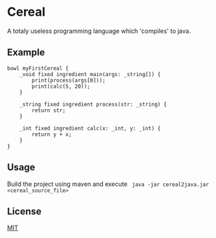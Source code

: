 # Cereal

A totaly useless programming language which 'compiles' to java.

## Example
```
bowl myFirstCereal {
    _void fixed ingredient main(args: _string[]) {
        print(process(args[0]));
        print(calc(5, 20));
    }

    _string fixed ingredient process(str: _string) {
        return str;
    }

    _int fixed ingredient calc(x: _int, y: _int) {
        return y + x;
    }
}
```

## Usage
Build the project using maven and execute ``` java -jar cereal2java.jar <cereal_source_file>```

## License
[MIT](https://github.com/Schrotty/Cereal/blob/master/LICENSE)